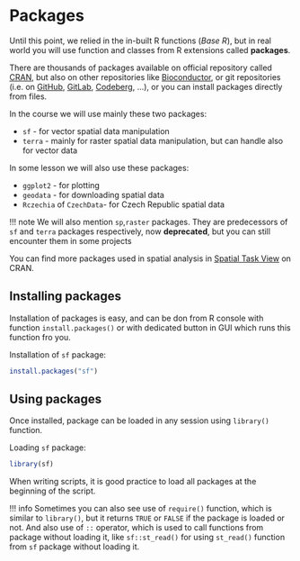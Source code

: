 # Packages

Until this point, we relied in the in-built R functions (*Base R*), but in real world you will use function and classes from R extensions called **packages**. 

There are thousands of packages available on official repository called [CRAN](https://cran.r-project.org/), but also on other repositories like [Bioconductor](https://www.bioconductor.org/), or git repositories (i.e. on [GitHub](https://www.github.com), [GitLab](https://gitlab.com), [Codeberg](https://codeberg.org), ...), or you can install packages directly from files.

In the course we will use mainly these two packages:

- `sf` - for vector spatial data manipulation
- `terra` - mainly for raster spatial data manipulation, but can handle also for vector data

In some lesson we will also use these packages:

- `ggplot2` - for plotting
- `geodata` - for downloading spatial data
- `Rczechia` of `CzechData`- for Czech Republic spatial data

!!! note
    We will also mention `sp`,`raster` packages. They are predecessors of `sf` and `terra` packages respectively, now **deprecated**, but you can still encounter them in some projects 


You can find more packages used in spatial analysis in [Spatial Task View](https://cran.r-project.org/web/views/Spatial.html) on CRAN.

## Installing packages

Installation of packages is easy, and can be don from R console with function `install.packages()` or with dedicated button in  GUI which runs this function fro you. 

Installation of `sf` package:

```r
install.packages("sf")
```

## Using packages

Once installed, package can be loaded in any session using `library()` function. 

Loading `sf` package:

```r
library(sf)
```

When writing scripts, it is good practice to load all packages at the beginning of the script.

!!! info
    Sometimes you can also see use of `require()` function, which is similar to `library()`, but it returns `TRUE` or `FALSE` if the package is loaded or not. And also use of `::` operator, which is used to call functions from package without loading it, like `sf::st_read()` for using `st_read()` function from `sf` package without loading it.